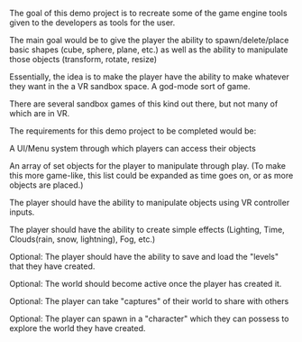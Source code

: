 The goal of this demo project is to recreate some of the game engine tools given to the developers as tools for the user. 

The main goal would be to give the player the ability to spawn/delete/place basic shapes (cube, sphere, plane, etc.)
as well as the ability to manipulate those objects (transform, rotate, resize)

Essentially, the idea is to make the player have the ability to make whatever they want in the a VR sandbox space. A god-mode sort of game. 

There are several sandbox games of this kind out there, but not many of which are in VR.

The requirements for this demo project to be completed would be:

A UI/Menu system through which players can access their objects

An array of set objects for the player to manipulate through play. (To make this more game-like, this list could be expanded as time goes on, or as more objects are placed.)

The player should have the ability to manipulate objects using VR controller inputs.

The player should have the ability to create simple effects (Lighting, Time, Clouds(rain, snow, lightning), Fog, etc.)

Optional: The player should have the ability to save and load the "levels" that they have created.

Optional: The world should become active once the player has created it. 

Optional: The player can take "captures" of their world to share with others

Optional: The player can spawn in a "character" which they can possess to explore the world they have created.
